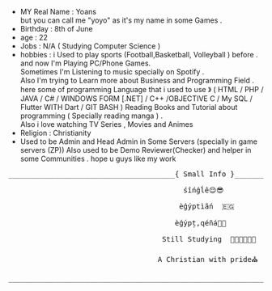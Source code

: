 <!---
- 👋 Hi, I’m @Yoans-Adel
- 👀 I’m interested in ...
- 🌱 I’m currently learning ...
- 💞️ I’m looking to collaborate on ...
- 📫 How to reach me ...
--->
<!---
Yoans-Adel/Yoans-Adel is a ✨ special ✨ repository because its `README.md` (this file) appears on your GitHub profile.
You can click the Preview link to take a look at your changes.
--->
- MY Real Name : Yoans <br>
but you can call me "yoyo" as it's my name in some Games .
- Birthday : 8th of June 
- age : 22
- Jobs : N/A ( Studying Computer Science )
- hobbies :  i Used to play sports (Football,Basketball, Volleyball ) before .
and now I'm Playing PC/Phone Games. <br>
Sometimes I'm Listening to music specially on Spotify . <br>
Also I'm trying to Learn more about Business and Programming Field .<br>
here some of programming Language that i used to use 》 ( HTML / PHP / JAVA / C# / WINDOWS FORM [.NET] / C++ /OBJECTIVE C / My SQL / Flutter WITH Dart / GIT BASH )
Reading Books and Tutorial about programming ( Specially reading manga ) .<br>
Also i love watching TV Series , Movies and Animes  
- Religion : Christianity
- Used to be Admin and Head Admin in Some Servers (specially in game servers (ZP)) Also used to be Demo Reviewer(Checker) and helper in some Communities . 
hope u guys like my work <br>

<Pre>_______________________________________{ Small Info }___________________________________<br>
                                         śîńģĺê😌😎<br>
                                        èģýptìãń  🇪🇬<br>
                                       èģýpț,qéñá💖😍<br>
                                    Still Studying  🧑🏻‍🎓🧑🏻‍🎓<br>
                                   A Christian with pride⛪<br>
__________________________________________________________________________________________
   
